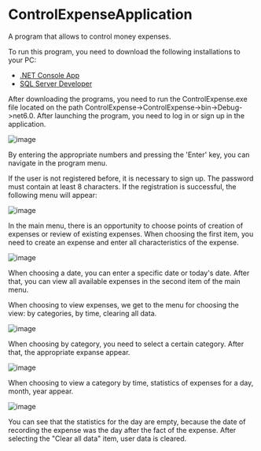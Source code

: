 # ControlExpenseApplication
A program that allows to control money expenses.

To run this program, you need to download the following installations to your PC:

- [.NET Console App](https://dotnet.microsoft.com/en-us/download/dotnet/6.0/runtime)
- [SQL Server Developer](https://www.microsoft.com/en-us/sql-server/sql-server-downloads)

After downloading the programs, you need to run the ControlExpense.exe file located on the path ControlExpense->ControlExpense->bin->Debug->net6.0.
After launching the program, you need to log in or sign up in the application.

![image](https://user-images.githubusercontent.com/70515154/196726395-807d766d-ccad-456e-88bb-d97d22a7f18f.png)

By entering the appropriate numbers and pressing the 'Enter' key, you can navigate in the program menu.

If the user is not registered before, it is necessary to sign up. The password must contain at least 8 characters.
If the registration is successful, the following menu will appear:

![image](https://user-images.githubusercontent.com/70515154/196728496-5a951408-f5e1-44a1-949b-59ce6fc7b62b.png)

In the main menu, there is an opportunity to choose points of creation of expenses or review of existing expenses.
When choosing the first item, you need to create an expense and enter all characteristics of the expense.

![image](https://user-images.githubusercontent.com/70515154/196729806-20f2a95d-5211-4cce-9c2e-cc7be49241a5.png)

When choosing a date, you can enter a specific date or today's date.
After that, you can view all available expenses in the second item of the main menu.

When choosing to view expenses, we get to the menu for choosing the view: by categories, by time, clearing all data.

![image](https://user-images.githubusercontent.com/70515154/196732247-ab2fdca8-16fa-49ca-bf90-fc34b79c1439.png)

When choosing by category, you need to select a certain category. After that, the appropriate expanse appear.

![image](https://user-images.githubusercontent.com/70515154/196733588-7ea6d45a-2e7a-4041-847a-f998c209e196.png)

When choosing to view a category by time, statistics of expenses for a day, month, year appear.

![image](https://user-images.githubusercontent.com/70515154/196734905-50e951c1-66d9-444c-8f4a-51f0c075c522.png)

You can see that the statistics for the day are empty, because the date of recording the expense was the day after the fact of the expense.
After selecting the "Clear all data" item, user data is cleared.
